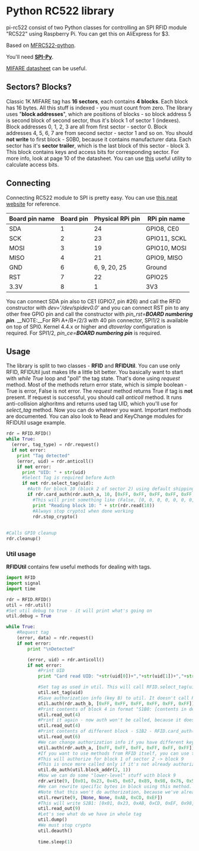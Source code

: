 # Python RC522 library
pi-rc522 consist of two Python classes for controlling an SPI RFID module "RC522" using Raspberry Pi. You can get this on AliExpress for $3.

Based on [MFRC522-python](https://github.com/mxgxw/MFRC522-python/blob/master/README.md).

You'll need [**SPI-Py**](https://github.com/lthiery/SPI-Py).

[MIFARE datasheet](http://www.nxp.com/documents/data_sheet/MF1S503x.pdf) can be useful.

## Sectors? Blocks?
Classic 1K MIFARE tag has **16 sectors**, each contains **4 blocks**. Each block has 16 bytes. All this stuff is indexed - you must count from zero. The library uses "**block addresses**", which are positions of blocks - so block address 5 is second block of second sector, thus it's block 1 of sector 1 (indexes). Block addresses 0, 1, 2, 3 are all from first sector - sector 0. Block addresses 4, 5, 6, 7 are from second sector - sector 1 and so on. You should **not write** to first block - S0B0, because it contains manufacturer data. Each sector has it's **sector trailer**, which is the last block of this sector - block 3. This block contains keys and access bits for corresponding sector. For more info, look at page 10 of the datasheet. You can use [this](http://www.proxmark.org/forum/viewtopic.php?id=1408) useful utility to calculate access bits.

## Connecting
Connecting RC522 module to SPI is pretty easy. You can use [this neat website](http://pi.gadgetoid.com/pinout) for reference.

| Board pin name | Board pin | Physical RPi pin | RPi pin name |
|----------------|-----------|------------------|--------------|
| SDA            | 1         | 24               | GPIO8, CE0   |
| SCK            | 2         | 23               | GPIO11, SCKL |
| MOSI           | 3         | 19               | GPIO10, MOSI |
| MISO           | 4         | 21               | GPIO9, MISO  |
| GND            | 6         | 6, 9, 20, 25     | Ground       |
| RST            | 7         | 22               | GPIO25       |
| 3.3V           | 8         | 1                | 3V3          |

You can connect SDA pin also to CE1 (GPIO7, pin #26) and call the RFID constructor with *dev='/dev/spidev0.0'*
and you can connect RST pin to any other free GPIO pin and call the constructor with *pin_rst=__BOARD numbering pin__*.
__NOTE:__For RPi A+/B+/2/3 with 40 pin connector, SPI1/2 is available on top of SPI0. Kernel 4.4.x or higher and *dtoverlay* configuration is required. For SPI1/2, *pin_ce=__BOARD numbering pin__* is required.

## Usage
The library is split to two classes - **RFID** and **RFIDUtil**. You can use only RFID, RFIDUtil just makes life a little bit better. 
You basically want to start with *while True* loop and "poll" the tag state. That's done using *request* method. Most of the methods
return error state, which is simple boolean - True is error, False is not error. The *request* method returns True if tag is **not**
present. If request is successful, you should call *anticoll* method. It runs anti-collision alghoritms and returns used tag UID, which
you'll use for *select_tag* method. Now you can do whatever you want. Important methods are documented. You can also look to
Read and KeyChange modules for RFIDUtil usage example.

```python
rdr = RFID.RFID()
while True:
  (error, tag_type) = rdr.request()
  if not error:
    print "Tag detected"
    (error, uid) = rdr.anticoll()
    if not error:
      print "UID: " + str(uid)
      #Select Tag is required before Auth
      if not rdr.select_tag(uid):
        #Auth for block 10 (block 2 of sector 2) using default shipping key A
        if rdr.card_auth(rdr.auth_a, 10, [0xFF, 0xFF, 0xFF, 0xFF, 0xFF, 0xFF], uid):
          #This will print something like (False, [0, 0, 0, 0, 0, 0, 0, 0, 0, 0, 0, 0, 0, 0, 0, 0])
          print "Reading block 10: " + str(rdr.read(10))
          #Always stop crypto1 when done working
          rdr.stop_crypto()
      
      
#Calls GPIO cleanup
rdr.cleanup()
```

### Util usage
**RFIDUtil** contains few useful methods for dealing with tags. 

```python
import RFID
import signal
import time

rdr = RFID.RFID()
util = rdr.util()
#Set util debug to true - it will print what's going on
util.debug = True

while True:
    #Request tag
    (error, data) = rdr.request()
    if not error:
        print "\nDetected"

        (error, uid) = rdr.anticoll()
        if not error:
            #Print UID
            print "Card read UID: "+str(uid[0])+","+str(uid[1])+","+str(uid[2])+","+str(uid[3])

            #Set tag as used in util. This will call RFID.select_tag(uid)
            util.set_tag(uid)
            #Save authorization info (key B) to util. It doesn't call RFID.card_auth(), that's called when needed
            util.auth(rdr.auth_b, [0xFF, 0xFF, 0xFF, 0xFF, 0xFF, 0xFF])
            #Print contents of block 4 in format "S1B0: [contents in decimal]". RFID.card_auth() will be called now
            util.read_out(4)
            #Print it again - now auth won't be called, because it doesn't have to be
            util.read_out(4)
            #Print contents of different block - S1B2 - RFID.card_auth() will be called again
            util.read_out(6)
            #We can change authorization info if you have different key in other sector
            util.auth(rdr.auth_a, [0xFF, 0xFF, 0xFF, 0xFF, 0xFF, 0xFF])
            #If you want to use methods from RFID itself, you can use this for authorization
            #This will authorize for block 1 of sector 2 -> block 9
            #This is once more called only if it's not already authorized for this block
            util.do_auth(util.block_addr(2, 1))
            #Now we can do some "lower-level" stuff with block 9
            rdr.write(9, [0x01, 0x23, 0x45, 0x67, 0x89, 0x98, 0x76, 0x54, 0x32, 0x10, 0x69, 0x27, 0x46, 0x66, 0x66, 0x64])
            #We can rewrite specific bytes in block using this method. None means "don't change this byte"
            #Note that this won't do authorization, because we've already called do_auth for block 9
            util.rewrite(9, [None, None, 0xAB, 0xCD, 0xEF])
            #This will write S2B1: [0x01, 0x23, 0xAB, 0xCD, 0xEF, 0x98, 0x76......] because we've rewritten third, fourth and fifth byte
            util.read_out(9)
            #Let's see what do we have in whole tag
            util.dump()
            #We must stop crypto
            util.deauth()
        
            time.sleep(1)
```
